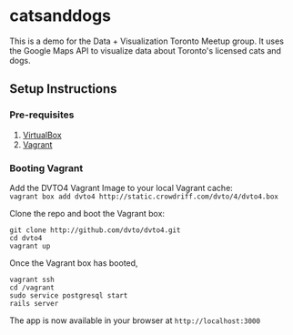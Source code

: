 catsanddogs
===========

This is a demo for the Data + Visualization Toronto Meetup group. It uses the Google Maps API to visualize data about Toronto's licensed cats and dogs.

## Setup Instructions
  
### Pre-requisites
1. [VirtualBox](https://www.virtualbox.org/wiki/Downloads)
2. [Vagrant](http://downloads.vagrantup.com/tags/v1.3.5)
  
### Booting Vagrant
Add the DVTO4 Vagrant Image to your local Vagrant cache:  
`vagrant box add dvto4 http://static.crowdriff.com/dvto/4/dvto4.box`  

Clone the repo and boot the Vagrant box:  

```
git clone http://github.com/dvto/dvto4.git
cd dvto4
vagrant up
```
  
Once the Vagrant box has booted,
  
```
vagrant ssh
cd /vagrant  
sudo service postgresql start
rails server  
```

The app is now available in your browser at `http://localhost:3000`
